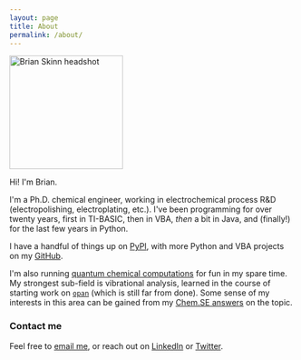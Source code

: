 ```yaml
---
layout: page
title: About
permalink: /about/
---
```


<img src="{{ site.baseurl }}/images/bskinn_2019.jpg" alt="Brian Skinn headshot" style="width: 200px;"/>

Hi! I'm Brian.

I'm a Ph.D. chemical engineer, working in electrochemical process R&D (electropolishing,
electroplating, etc.).  I've been programming for over twenty years, first in
TI-BASIC, then in VBA, *then* a bit in Java, and (finally!) for the last few years in Python.

I have a handful of things up on [PyPI](https://pypi.org/user/bskinn/),
with more Python and VBA projects on my [GitHub](https://github.com/bskinn?tab=repositories).

I'm also running [quantum chemical computations](https://orcaforum.cec.mpg.de) for fun in my spare time.
My strongest sub-field is vibrational analysis, learned in the course of starting
work on [`opan`](https://github.com/bskinn/opan) (which is still far from done).
Some sense of my interests in this area can be gained from my
[Chem.SE answers](https://chemistry.stackexchange.com/search?q=%5Bquantum-chemistry%5D+or+%5Bcomputational-chemistry%5D+user%3A11367)
on the topic.

### Contact me

Feel free to [email me](mailto:bskinn@alum.mit.edu), or reach out
on [LinkedIn](https://linkedin.com/in/bskinn) or [Twitter](https://twitter.com/btskinn).
